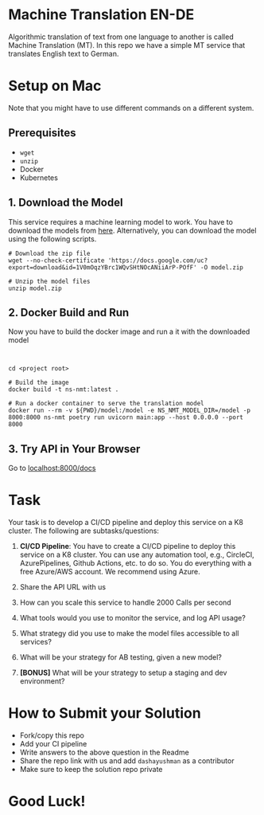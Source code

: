# Machine Translation EN-DE
Algorithmic translation of text from one language to another is called Machine Translation (MT).
In this repo we have a simple MT service that translates English text to German.

# Setup on Mac
Note that you might have to use different commands on a different system. 

## Prerequisites

- `wget`
- `unzip`
- Docker
- Kubernetes

## 1. Download the Model
This service requires a machine learning model to work. You have to download the models from [here](https://drive.google.com/file/d/1V0mOqzYBrc1WQvSHtNOcANiiArP-POfF/view?usp=sharing).
Alternatively, you can download the model using the following scripts.  

```shell script
# Download the zip file
wget --no-check-certificate 'https://docs.google.com/uc?export=download&id=1V0mOqzYBrc1WQvSHtNOcANiiArP-POfF' -O model.zip

# Unzip the model files
unzip model.zip
```

## 2. Docker Build and Run
Now you have to build the docker image and run a it with the downloaded model

```shell script


cd <project root>

# Build the image
docker build -t ns-nmt:latest .

# Run a docker container to serve the translation model
docker run --rm -v ${PWD}/model:/model -e NS_NMT_MODEL_DIR=/model -p 8000:8000 ns-nmt poetry run uvicorn main:app --host 0.0.0.0 --port 8000
```

## 3. Try API in Your Browser

Go to [localhost:8000/docs](localhost:8000/docs) 


# Task
Your task is to develop a CI/CD pipeline and deploy this service on a K8 cluster.
The following are subtasks/questions:

1. **CI/CD Pipeline**:
   You have to create a CI/CD pipeline to deploy this service on a K8 cluster.
   You can use any automation tool, e.g., CircleCI, AzurePipelines, Github Actions, etc. to do so.
   You do everything with a free Azure/AWS account. We recommend using Azure.  

2. Share the API URL with us

3. How can you scale this service to handle 2000 Calls per second

4. What tools would you use to monitor the service, and log API usage?

5. What strategy did you use to make the model files accessible to all services?

6. What will be your strategy for AB testing, given a new model? 

7. **[BONUS]** What will be your strategy to setup a staging and dev environment?

# How to Submit your Solution
- Fork/copy this repo
- Add your CI pipeline
- Write answers to the above question in the Readme
- Share the repo link with us and add `dashayushman` as a contributor
- Make sure to keep the solution repo private

# Good Luck!